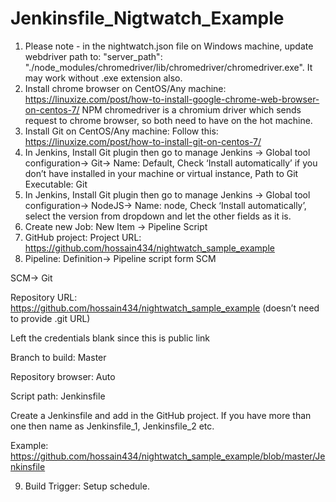 # Jenkinsfile_Nigtwatch_Example

1.	Please note - in the nightwatch.json file on Windows machine, update webdriver path to: "server_path": "./node_modules/chromedriver/lib/chromedriver/chromedriver.exe". It may work without .exe extension also.
2.	Install chrome browser on CentOS/Any machine: https://linuxize.com/post/how-to-install-google-chrome-web-browser-on-centos-7/
NPM chromedriver is a chromium driver which sends request to chrome browser, so both need to have on the hot machine.
3.	Install Git on CentOS/Any machine: Follow this: https://linuxize.com/post/how-to-install-git-on-centos-7/
4.	In Jenkins, Install Git plugin then go to manage Jenkins -> Global tool configuration-> Git-> Name: Default, Check ‘Install automatically’ if you don’t have installed in your machine or virtual instance, Path to Git Executable: Git  
5.	In Jenkins, Install Git plugin then go to manage Jenkins -> Global tool configuration-> NodeJS-> Name: node, Check ‘Install automatically’, select the version from dropdown and let the other fields as it is.  
6.	Create new Job: New Item -> Pipeline Script
7.	GitHub project: Project URL: https://github.com/hossain434/nightwatch_sample_example
8.	Pipeline: Definition-> Pipeline script form SCM

SCM-> Git

Repository URL: https://github.com/hossain434/nightwatch_sample_example  (doesn’t need to provide .git URL)

Left the credentials blank since this is public link

Branch to build: Master

Repository browser: Auto

Script path: Jenkinsfile

Create a Jenkinsfile and add in the GitHub project. If you have more than one then name as Jenkinsfile_1, Jenkinsfile_2 etc.

Example: https://github.com/hossain434/nightwatch_sample_example/blob/master/Jenkinsfile

9.	Build Trigger: Setup schedule.
